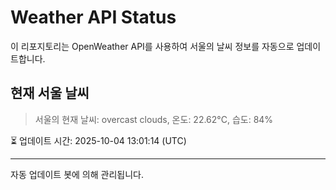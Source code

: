 
# Weather API Status

이 리포지토리는 OpenWeather API를 사용하여 서울의 날씨 정보를 자동으로 업데이트합니다.

## 현재 서울 날씨
> 서울의 현재 날씨: overcast clouds, 온도: 22.62°C, 습도: 84%

⏳ 업데이트 시간: 2025-10-04 13:01:14 (UTC)

---
자동 업데이트 봇에 의해 관리됩니다.
